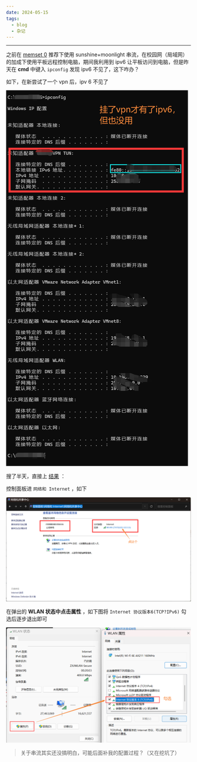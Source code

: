 ```yaml
---
date: 2024-05-15
tags:
  - blog
  - 杂记
---
```

***

之前在 [memset 0](https://mem.ac/about/) 推荐下使用 sunshine+moonlight 串流，在校园网（局域网）的加成下使用平板远程控制电脑，期间我利用到 ipv6 让平板访问到电脑，但是昨天在 **cmd** 中键入 `ipconfig` 发现 ipv6 不见了，这下咋办？

<!-- more -->

如下，在新尝试了一个 vpn 后，ipv 6 不见了

![|450](attachments/Where%20is%20my%20ipv6.png)

搜了半天，直接上 [结果](https://blog.csdn.net/superjunenaruto/article/details/112007151) ：

控制面板进 `网络和 Internet` ，如下

![](attachments/Where%20is%20my%20ipv6-1.png)

在弹出的 **WLAN 状态中点击属性** ，如下图将 `Internet 协议版本6(TCP?IPv6)` 勾选后逐步退出即可

![](attachments/Where%20is%20my%20ipv6-2.png)

> 关于串流其实还没搞明白，可能后面补我的配置过程？（又在挖坑了）
